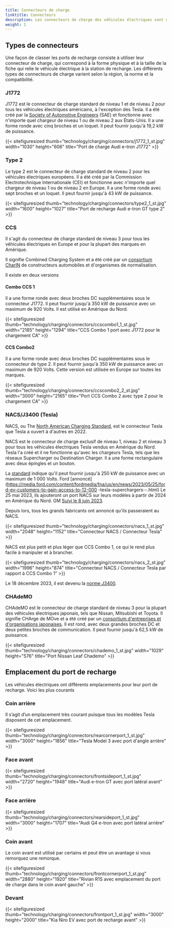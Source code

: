 ```yaml
---
title: Connecteurs de charge
linktitle: Connecteurs
description: Les connecteurs de charge des véhicules électriques sont disponibles en différents types et à différents emplacements.
weight: 1
---
```

<!-- markdownlint-disable MD033 -->

## Types de connecteurs

Une façon de classer les ports de recharge consiste à utiliser leur connecteur de charge, qui correspond à la forme physique et à la taille de la fiche qui relie le véhicule électrique à la station de recharge. Les différents types de connecteurs de charge varient selon la région, la norme et la compatibilité.

### J1772

J1772 est le connecteur de charge standard de niveau 1 et de niveau 2 pour tous les véhicules électriques américains, à l'exception des Tesla. Il a été créé par la [Society of Automotive Engineers](https://www.sae.org/standards/content/j1772_201710/) (SAE) et fonctionne avec n'importe quel chargeur de niveau 1 ou de niveau 2 aux États-Unis. Il a une forme ronde avec cinq broches et un loquet. Il peut fournir jusqu'à 19,2 kW de puissance.

{{< sitefiguresized thumb="technology/charging/connectors/j1772_1_st.jpg" width="1030" height="606" title="Port de charge Audi e-tron J1772" >}}

### Type 2

Le type 2 est le connecteur de charge standard de niveau 2 pour les véhicules électriques européens. Il a été créé par la Commission Electrotechnique Internationale (CEI) et fonctionne avec n'importe quel chargeur de niveau 1 ou de niveau 2 en Europe. Il a une forme ronde avec sept broches et un loquet. Il peut fournir jusqu'à 43 kW de puissance.

{{< sitefiguresized thumb="technology/charging/connectors/type2_1_st.jpg" width="1600" height="1027" title="Port de recharge Audi e-tron GT type 2" >}}

### CCS

Il s'agit du connecteur de charge standard de niveau 3 pour tous les véhicules électriques en Europe et pour la plupart des marques en Amérique.

Il signifie Combined Charging System et a été créé par un [consortium CharIN](https://www.charin.global/) de constructeurs automobiles et d'organismes de normalisation.

Il existe en deux versions

#### Combo CCS 1

Il a une forme ronde avec deux broches DC supplémentaires sous le connecteur J1772. Il peut fournir jusqu'à 350 kW de puissance avec un maximum de 920 Volts. Il est utilisé en Amérique du Nord.

{{< sitefiguresized thumb="technology/charging/connectors/ccscombo1_1_st.jpg" width="2185" height="1294" title="CCS Combo 1 port avec J1772 pour le chargement CA" >}}

#### CCS Combo2

Il a une forme ronde avec deux broches DC supplémentaires sous le connecteur de type 2. Il peut fournir jusqu'à 350 kW de puissance avec un maximum de 920 Volts. Cette version est utilisée en Europe sur toutes les marques.

{{< sitefiguresized thumb="technology/charging/connectors/ccscombo2_2_st.jpg" width="3000" height="2165" title="Port CCS Combo 2 avec type 2 pour le chargement CA" >}}

### NACS/J3400 (Tesla)

NACS, ou The [North American Charging Standard](https://www.tesla.com/blog/opening-north-american-solving-standard), est le connecteur Tesla que Tesla a ouvert à d'autres en 2022.

NACS est le connecteur de charge exclusif de niveau 1, niveau 2 et niveau 3 pour tous les véhicules électriques Tesla vendus en Amérique du Nord. Tesla l'a créé et il ne fonctionne qu'avec les chargeurs Tesla, tels que les réseaux Supercharger ou Destination Charger. Il a une forme rectangulaire avec deux épingles et un bouton.

La [standard](https://tesla-cdn.thron.com/static/HXVNIC_North_American_Charging_Standard_Technical_Specification_TS-0023666_HFTPKZ.pdf) indique qu'il peut fournir jusqu'à 250 kW de puissance avec un maximum de 1 000 Volts. Ford [annoncé](https://media.ford.com/content/fordmedia/fna/us/en/news/2023/05/25/ford-ev-customers-to-gain-access-to-12-000 -tesla-superchargers--.html) Le 25 mai 2023, ils ajouteront un port NACS sur leurs modèles à partir de 2024 en Amérique du Nord. GM [Suivi le 8 juin 2023](https://news.gm.com/newsroom.detail.html/Pages/news/us/en/2023/jun/0608-gm.html).

Depuis lors, tous les grands fabricants ont annoncé qu'ils passeraient au NACS.

{{< sitefiguresized thumb="technology/charging/connectors/nacs_1_st.jpg" width="2048" height="1152" title="Connecteur NACS / Connecteur Tesla" >}}

NACS est plus petit et plus léger que CCS Combo 1, ce qui le rend plus facile à manipuler et à brancher.

{{< sitefiguresized thumb="technology/charging/connectors/nacs_2_st.jpg" width="1996" height="874" title="Connecteur NACS / Connecteur Tesla par rapport à CCS Combo 1" >}}

Le 18 décembre 2023, il est devenu la [norme J3400](https://www.sae.org/standards/content/j3400_202312/).

### CHAdeMO

CHAdeMO est le connecteur de charge standard de niveau 3 pour la plupart des véhicules électriques japonais, tels que Nissan, Mitsubishi et Toyota. Il signifie CHArge de MOve et a été créé par un [consortium d'entreprises et d'organisations japonaises](https://www.chademo.com/). Il est rond, avec deux grandes broches DC et deux petites broches de communication. Il peut fournir jusqu'à 62,5 kW de puissance.

{{< sitefiguresized thumb="technology/charging/connectors/chademo_1_st.jpg" width="1029" height="576" title="Port Nissan Leaf Chademo" >}}

## Emplacement du port de recharge

Les véhicules électriques ont différents emplacements pour leur port de recharge. Voici les plus courants

### Coin arrière

Il s’agit d’un emplacement très courant puisque tous les modèles Tesla disposent de cet emplacement.

{{< sitefiguresized thumb="technology/charging/connectors/rearcornerport_1_st.jpg" width="3000" height="1856" title="Tesla Model 3 avec port d'angle arrière" >}}

### Face avant

{{< sitefiguresized thumb="technology/charging/connectors/frontsideport_1_st.jpg" width="2720" height="1948" title="Audi e-tron GT avec port latéral avant" >}}

### Face arrière

{{< sitefiguresized thumb="technology/charging/connectors/rearsideport_1_st.jpg" width="3000" height="1707" title="Audi Q4 e-tron avec port latéral arrière" >}}

### Coin avant

Le coin avant est utilisé par certains et peut être un avantage si vous remorquez une remorque.

{{< sitefiguresized thumb="technology/charging/connectors/frontcornerport_1_st.jpg" width="2880" height="1920" title="Rivian R1S avec emplacement du port de charge dans le coin avant gauche" >}}

### Devant

{{< sitefiguresized thumb="technology/charging/connectors/frontport_1_st.jpg" width="3000" height="2000" title="Kia Niro EV avec port de recharge avant" >}}
